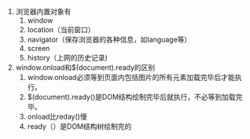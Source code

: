 1. 浏览器内置对象有
   1. window
   2. location（当前窗口）
   3. navigator（保存浏览器的各种信息，如language等）
   4. screen
   5. history（上网的历史记录)
2. window.onload和$(document).ready的区别
   1. window.onload必须等到页面内包括图片的所有元素加载完毕后才能执行。
   2. $(document).ready()是DOM结构绘制完毕后就执行，不必等到加载完毕。
   3. onload比reday()慢
   4. ready（）是DOM结构树绘制完的